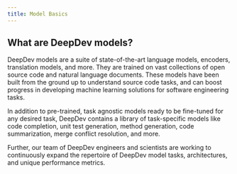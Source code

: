 ```yaml
---
title: Model Basics
---
```


## What are DeepDev models?

DeepDev models are a suite of state-of-the-art language models, encoders, translation models, and more. They are trained on vast collections of open source code and natural language documents. These models have been built from the ground up to understand source code tasks, and can boost progress in developing machine learning solutions for software engineering tasks.

In addition to pre-trained, task agnostic models ready to be fine-tuned for any desired task, DeepDev contains a library of task-specific models like code completion, unit test generation, method generation, code summarization, merge conflict resolution, and more.

Further, our team of DeepDev engineers and scientists are working to continuously expand the repertoire of DeepDev model tasks, architectures, and unique performance metrics.
